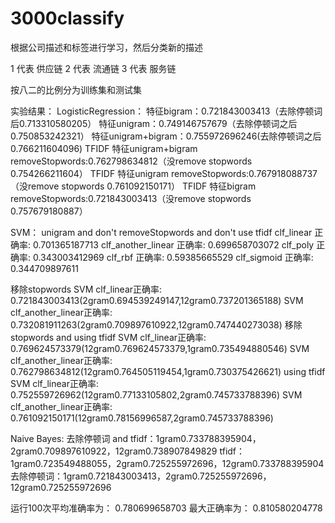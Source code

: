 # 3000classify
根据公司描述和标签进行学习，然后分类新的描述

1 代表 供应链
2 代表 流通链
3 代表 服务链

按八二的比例分为训练集和测试集



实验结果：
LogisticRegression：
特征bigram：0.721843003413（去除停顿词后0.713310580205）
特征unigram：0.749146757679（去除停顿词之后0.750853242321）
特征unigram+bigram：0.755972696246(去除停顿词之后0.766211604096)
TFIDF 特征unigram+bigram removeStopwords:0.762798634812（没remove stopwords 0.754266211604）
TFIDF 特征unigram removeStopwords:0.767918088737（没remove stopwords 0.761092150171）
TFIDF 特征bigram removeStopwords:0.721843003413（没remove stopwords 0.757679180887）


SVM：
unigram and don't removeStopwords and don't use tfidf
clf_linear 正确率: 0.701365187713
clf_another_linear 正确率: 0.699658703072
clf_poly 正确率: 0.343003412969
clf_rbf 正确率: 0.59385665529
clf_sigmoid 正确率: 0.344709897611

移除stopwords
SVM clf_linear正确率: 0.721843003413(2gram0.694539249147,12gram0.737201365188)
SVM clf_another_linear正确率: 0.732081911263(2gram0.709897610922,12gram0.747440273038)
移除stopwords and using tfidf
SVM clf_linear正确率: 0.769624573379(12gram0.769624573379,1gram0.735494880546)
SVM clf_another_linear正确率: 0.762798634812(12gram0.764505119454,1gram0.730375426621)
using tfidf
SVM clf_linear正确率: 0.752559726962(12gram0.77133105802,2gram0.745733788396)
SVM clf_another_linear正确率: 0.761092150171(12gram0.78156996587,2gram0.745733788396)

Naive Bayes:
去除停顿词 and tfidf：1gram0.733788395904，2gram0.709897610922，12gram0.738907849829
tfidf：1gram0.723549488055，2gram0.725255972696，12gram0.733788395904
去除停顿词：1gram0.721843003413，2gram0.725255972696，12gram0.725255972696

运行100次平均准确率为： 0.780699658703
最大正确率为： 0.810580204778